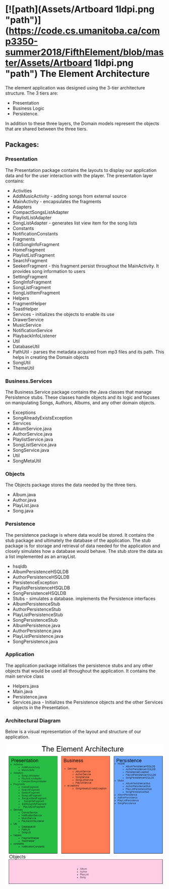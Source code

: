 # [![path](Assets/Artboard 1ldpi.png "path")](https://code.cs.umanitoba.ca/comp3350-summer2018/FifthElement/blob/master/Assets/Artboard 1ldpi.png "path") The Element Architecture 


The element application was designed using the 3-tier architecture structure. 
The 3 tiers are: 
* Presentation
* Business Logic
* Persistence. 

In addition to these three layers, the Domain models represent the objects that are shared between the three tiers. 

## Packages:
### Presentation
The Presentation package contains the layouts to display our application data and for the user interaction with the player. The presentation layer contains:
* Activities
 * AddMusicActivity - adding songs from external source
 * MainActivity - encapsulates the fragments
* Adapters
 * CompactSongsListAdapter
 * PlaylistListAdapter
 * SongListAdapter - generates list view item for the song lists
* Constants
 * NotificationConstants
* Fragments
 * EditSongInfoFragment
 * HomeFragment
 * PlaylistListFragment
 * SearchFragment
 * SeekerFragment - this fragment persist throughout the MainActivity.  It provides song      information to users
 * SettingFragment
 * SongInfoFragment
 * SongListFragment
 * SongListItemFragment
* Helpers
 * FragmentHelper
 * ToastHelper
* Services - initializes the objects to enable its use
 * DrawerService
 * MusicService
 * NotificationService
 * PlaybackInfoListener
* Util
 * DatabaseUtil
 * PathUtil - parses the metadata acquired from mp3 files and its path. This helps in creating the Domain objects
 * SongUtil
 * ThemeUtil


### Business.Services
The Business.Service package contains the Java classes that manage Persistence stubs. These classes handle objects and its logic and focuses on manipulating Songs, Authors, Albums, and any other domain objects.
- Exceptions
 - SongAlreadyExistsException
- Services
 - AlbumService.java
 - AuthorService.java
 - PlaylistService.java
 - SongListService.java
 - SongService.java
- Util
 - SongMetaUtil

### Objects
The Objects package  stores the data needed by the three tiers. 
- Album.java
- Author.java
- PlayList.java
- Song.java

### Persistence
The persistence package is where data would be stored. It contains the stub package and ultimately the database of the application. The stub package is for storage and retrieval of data needed for the application and closely simulates how a database would behave. The stub store the data as a list implemented as an arrayList.
- hsqldb
 - AlbumPersistenceHSQLDB
 - AuthorPersistenceHSQLDB
 - PersistenceException
 - PlaylistPersistenceHSQLDB
 - SongPersistenceHSQLDB
- Stubs - simulates a database. implements the Persistence interfaces
 - AlbumPersistenceStub
 - AuthorPersistenceStub
 - PlayListPersistenceStub
 - SongPersistenceStub
- AlbumPersistence.java
- AuthorPersistence.java
- PlayListPersistence.java
- SongPersistence.java


### Application
The application package initialises the persistence stubs and any other objects that would be used all throughout the application. It contains the main service class
- Helpers.java
- Main.java
- Persistence.java
- Services.java - Initializes the Persistence objects and the other Services objects in the Presentation.

### Architectural Diagram 
Below is a visual representation of the layout and structure of our application.

[![path](Assets/architecture.png "path")](https://code.cs.umanitoba.ca/comp3350-summer2018/FifthElement/blob/master/Assets/architecture.png "path")
